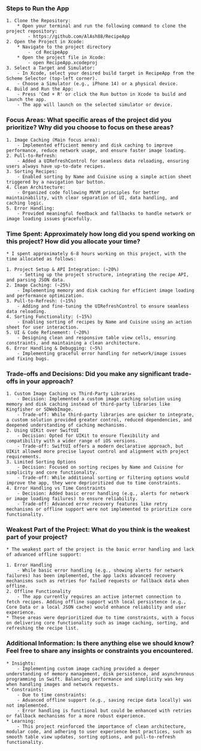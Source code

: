 ### Steps to Run the App
    1. Clone the Repository:
        * Open your terminal and run the following command to clone the project repository:
            - https://github.com/AlAsh88/RecipeApp
    2. Open the Project in Xcode:
        * Navigate to the project directory
            -  cd RecipeApp
        * Open the project file in Xcode:
            - open RecipeApp.xcodeproj
    3. Select a Target and Simulator:
        - In Xcode, select your desired build target in RecipeApp from the Scheme Selector (top-left corner).
        - Choose a Simulator (e.g., iPhone 14) or a physical device.
    4. Build and Run the App:
        - Press 'Cmd + R' or click the Run button in Xcode to build and launch the app.
        - The app will launch on the selected simulator or device.
    

### Focus Areas: What specific areas of the project did you prioritize? Why did you choose to focus on these areas?
    1. Image Caching (Main focus area):
        - Implemented efficient memory and disk caching to improve performance, reduce network usage, and ensure faster image loading.
    2. Pull-to-Refresh:
        - Added a UIRefreshControl for seamless data reloading, ensuring users always have up-to-date recipes.
    3. Sorting Recipes:
        - Enabled sorting by Name and Cuisine using a simple action sheet triggered by a navigation bar button.
    4. Clean Architecture:
        - Organized code following MVVM principles for better maintainability, with clear separation of UI, data handling, and caching logic.
    5. Error Handling:
        - Provided meaningful feedback and fallbacks to handle network or image loading issues gracefully.
    
    
### Time Spent: Approximately how long did you spend working on this project? How did you allocate your time?
    * I spent approximately 6-8 hours working on this project, with the time allocated as follows:

    1. Project Setup & API Integration: (~20%)
         - Setting up the project structure, integrating the recipe API, and parsing JSON data.
    2. Image Caching: (~25%)
        - Implementing memory and disk caching for efficient image loading and performance optimization.
    3. Pull-to-Refresh: (~15%)
        - Adding and fine-tuning the UIRefreshControl to ensure seamless data reloading.
    4. Sorting Functionality: (~15%)
        - Enabling sorting of recipes by Name and Cuisine using an action sheet for user interaction.
    5. UI & Code Refinement: (~20%)
        - Designing clean and responsive table view cells, ensuring constraints, and maintaining a clean architecture.
    6. Error Handling & Debugging: (~5%)
        - Implementing graceful error handling for network/image issues and fixing bugs.


### Trade-offs and Decisions: Did you make any significant trade-offs in your approach?
    1. Custom Image Caching vs Third-Party Libraries
        - Decision: Implemented a custom image caching solution using memory and disk caching instead of third-party libraries like Kingfisher or SDWebImage.
        - Trade-off: While third-party libraries are quicker to integrate, a custom solution provided greater control, reduced dependencies, and deepened understanding of caching mechanisms.
    2. Using UIKit over SwiftUI
        - Decision: Opted for UIKit to ensure flexibility and compatibility with a wider range of iOS versions.
        - Trade-off: SwiftUI offers a modern declarative approach, but UIKit allowed more precise layout control and alignment with project requirements.
    3. Limited Sorting Options
        - Decision: Focused on sorting recipes by Name and Cuisine for simplicity and core functionality.
        - Trade-off: While additional sorting or filtering options would improve the app, they were deprioritized due to time constraints.
    4. Error Handling vs Time Constraints
        - Decision: Added basic error handling (e.g., alerts for network or image loading failures) to ensure reliability.
        - Trade-off: Advanced error recovery features like retry mechanisms or offline support were not implemented to prioritize core functionality.


### Weakest Part of the Project: What do you think is the weakest part of your project?
    * The weakest part of the project is the basic error handling and lack of advanced offline support:

    1. Error Handling
        - While basic error handling (e.g., showing alerts for network failures) has been implemented, the app lacks advanced recovery mechanisms such as retries for failed requests or fallback data when offline.
    2. Offline Functionality
        - The app currently requires an active internet connection to fetch recipes. Adding offline support with local persistence (e.g., Core Data or a local JSON cache) would enhance reliability and user experience.
    * These areas were deprioritized due to time constraints, with a focus on delivering core functionality such as image caching, sorting, and refreshing the recipe list.


### Additional Information: Is there anything else we should know? Feel free to share any insights or constraints you encountered.
    * Insights:
        - Implementing custom image caching provided a deeper understanding of memory management, disk persistence, and asynchronous programming in Swift. Balancing performance and simplicity was key when handling images and network requests.
    * Constraints:
        - Due to time constraints:
        - Advanced offline support (e.g., saving recipe data locally) was not implemented.
        - Error handling is functional but could be enhanced with retries or fallback mechanisms for a more robust experience.
    * Learning:
        - This project reinforced the importance of clean architecture, modular code, and adhering to user experience best practices, such as smooth table view updates, sorting options, and pull-to-refresh functionality.

